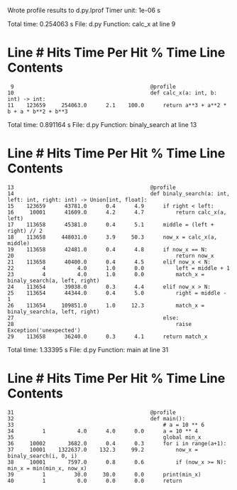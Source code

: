 Wrote profile results to d.py.lprof
Timer unit: 1e-06 s

Total time: 0.254063 s
File: d.py
Function: calc_x at line 9

Line #      Hits         Time  Per Hit   % Time  Line Contents
==============================================================
     9                                           @profile
    10                                           def calc_x(a: int, b: int) -> int:
    11    123659     254063.0      2.1    100.0      return a**3 + a**2 * b + a * b**2 + b**3

Total time: 0.891164 s
File: d.py
Function: binaly_search at line 13

Line #      Hits         Time  Per Hit   % Time  Line Contents
==============================================================
    13                                           @profile
    14                                           def binaly_search(a: int, left: int, right: int) -> Union[int, float]:
    15    123659      43781.0      0.4      4.9      if right < left:
    16     10001      41609.0      4.2      4.7          return calc_x(a, left)
    17    113658      45381.0      0.4      5.1      middle = (left + right) // 2
    18    113658     448031.0      3.9     50.3      now_x = calc_x(a, middle)
    19    113658      42481.0      0.4      4.8      if now_x == N:
    20                                                   return now_x
    21    113658      40400.0      0.4      4.5      elif now_x < N:
    22         4          4.0      1.0      0.0          left = middle + 1
    23         4          4.0      1.0      0.0          match_x = binaly_search(a, left, right)
    24    113654      39038.0      0.3      4.4      elif now_x > N:
    25    113654      44344.0      0.4      5.0          right = middle - 1
    26    113654     109851.0      1.0     12.3          match_x = binaly_search(a, left, right)
    27                                               else:
    28                                                   raise Exception('unexpected')
    29    113658      36240.0      0.3      4.1      return match_x

Total time: 1.33395 s
File: d.py
Function: main at line 31

Line #      Hits         Time  Per Hit   % Time  Line Contents
==============================================================
    31                                           @profile
    32                                           def main():
    33                                               # a = 10 ** 6
    34         1          4.0      4.0      0.0      a = 10 ** 4
    35                                               global min_x
    36     10002       3682.0      0.4      0.3      for i in range(a+1):
    37     10001    1322637.0    132.3     99.2          now_x = binaly_search(i, 0, i)
    38     10001       7597.0      0.8      0.6          if (now_x >= N): min_x = min(min_x, now_x)
    39         1         30.0     30.0      0.0      print(min_x)
    40         1          0.0      0.0      0.0      return
